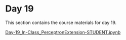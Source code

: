 Day 19
=======================
This section contains the course materials for day 19.


[Day-19_In-Class_PerceptronExtension-STUDENT.ipynb](../daily/Day-19/Day-19_In-Class_PerceptronExtension-STUDENT.ipynb)

